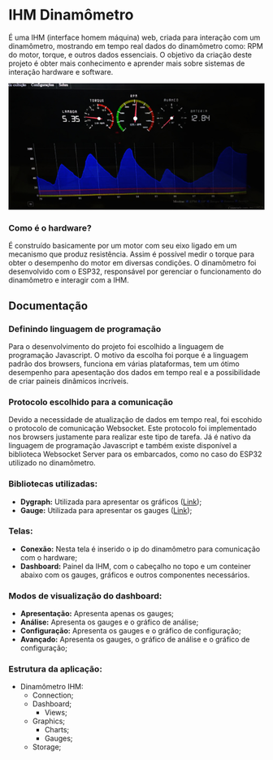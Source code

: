 # IHM Dinamômetro
É uma IHM (interface homem máquina) web, criada para interação com um dinamômetro, mostrando em tempo real dados do dinamômetro como: RPM do motor, torque, e outros dados essenciais. O objetivo da criação deste projeto é obter mais conhecimento e aprender mais sobre sistemas de interação hardware e software.

![Imagem da tela](https://raw.githubusercontent.com/alexrokcoal/IHM-Dinamometro/master/Imagem%20da%20tela.jpg)

### Como é o hardware?
É construído basicamente por um motor com seu eixo ligado em um mecanismo que produz resistência. Assim é possível medir o torque para obter o desempenho do motor em diversas condições. O dinamômetro foi desenvolvido com o ESP32, responsável por gerenciar o funcionamento do dinamômetro e interagir com a IHM.  

## Documentação

### Definindo linguagem de programação
Para o desenvolvimento do projeto foi escolhido a linguagem de programação Javascript. O motivo da escolha foi porque é a linguagem padrão dos browsers, funciona em várias plataformas, tem um ótimo desempenho para apesentação dos dados em tempo real e a possibilidade de criar paineis dinâmicos incríveis. 

### Protocolo escolhido para a comunicação
Devido a necessidade de atualização de dados em tempo real, foi escohido o protocolo de comunicação Websocket. Este protocolo foi implementado nos browsers justamente para realizar este tipo de tarefa. Já é nativo da linguagem de programação Javascript e também existe disponível a biblioteca Websocket Server para os embarcados, como no caso do ESP32 utilizado no dinamômetro.

### Bibliotecas utilizadas:
* **Dygraph:** Utilizada para apresentar os gráficos ([Link](http://dygraphs.com/));
* **Gauge:** Utilizada para apresentar os gauges ([Link](https://canvas-gauges.com/));

### Telas:
* **Conexão:** Nesta tela é inserido o ip do dinamômetro para comunicação com o hardware;
* **Dashboard:** Painel da IHM, com o cabeçalho no topo e um conteiner abaixo com os gauges, gráficos e outros componentes necessários.

### Modos de visualização do dashboard:
* **Apresentação:** Apresenta apenas os gauges;
* **Análise:** Apresenta os gauges e o gráfico de análise; 
* **Configuração:** Apresenta os gauges e o gráfico de configuração;
* **Avançado:** Apresenta os gauges, o gráfico de análise e o gráfico de configuração;

### Estrutura da aplicação:
* Dinamômetro IHM:
    * Connection;
    * Dashboard;
        * Views;
    * Graphics;
        * Charts;
        * Gauges;
    * Storage;

